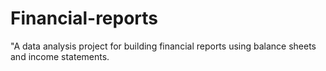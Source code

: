 # Financial-reports
"A data analysis project for building financial reports using balance sheets and income statements. 
